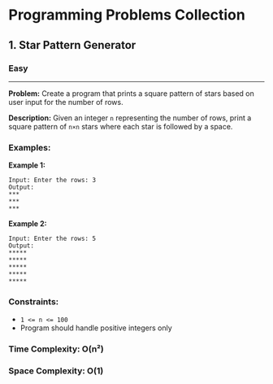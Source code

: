 # Programming Problems Collection

## 1. Star Pattern Generator

### Easy

---

**Problem:** Create a program that prints a square pattern of stars based on user input for the number of rows.

**Description:** Given an integer `n` representing the number of rows, print a square pattern of `n×n` stars where each star is followed by a space.

### Examples:

**Example 1:**
```
Input: Enter the rows: 3
Output:
***
***
***
```

**Example 2:**
```
Input: Enter the rows: 5
Output:
*****
*****
*****
*****
*****
```

### Constraints:
- `1 <= n <= 100`
- Program should handle positive integers only

### Time Complexity: O(n²)
### Space Complexity: O(1)

